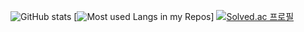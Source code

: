 <!--
**wilgur513/wilgur513** is a ✨ _special_ ✨ repository because its `README.md` (this file) appears on your GitHub profile.

Here are some ideas to get you started:

- 🔭 I’m currently working on ...
- 🌱 I’m currently learning ...
- 👯 I’m looking to collaborate on ...
- 🤔 I’m looking for help with ...
- 💬 Ask me about ...
- 📫 How to reach me: ...
- 😄 Pronouns: ...
- ⚡ Fun fact: ...
-->
![GitHub stats](https://github-readme-stats.vercel.app/api?username=wilgur513&show_icons=true&hide_border=true&theme=dark&?count_private=true&line_height=24)
[![Most used Langs in my Repos](https://github-readme-stats.vercel.app/api/top-langs/?username=wilgur513&layout=compact&hide_border=true&langs_count=8&theme=dark&hide=html,css,scss,c,hack)]
[![Solved.ac
프로필](http://mazassumnida.wtf/api/v2/generate_badge?boj=wilgur513)](https://solved.ac/wilgur513)
